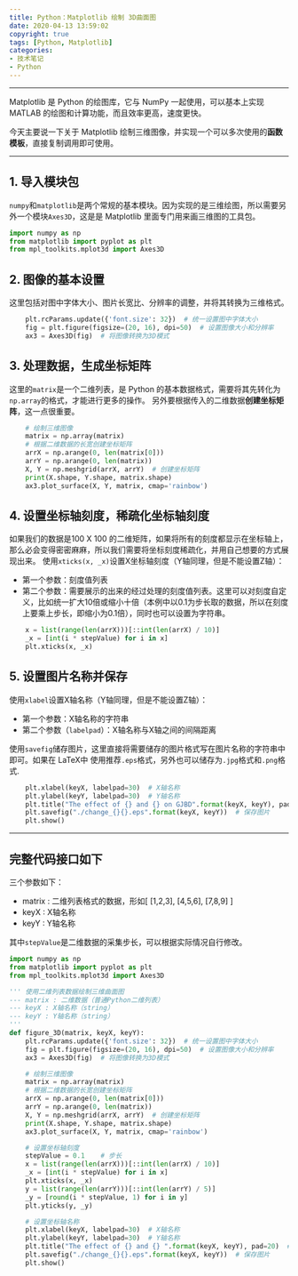 ```yaml
---
title: Python：Matplotlib 绘制 3D曲面图
date: 2020-04-13 13:59:02
copyright: true
tags: [Python, Matplotlib]
categories:
- 技术笔记
- Python
---
```


-----
Matplotlib 是 Python 的绘图库，它与 NumPy 一起使用，可以基本上实现 MATLAB 的绘图和计算功能，而且效率更高，速度更快。

今天主要说一下关于 Matplotlib 绘制三维图像，并实现一个可以多次使用的**函数模板**，直接复制调用即可使用。

----
## 1. 导入模块包
`numpy`和`matplotlib`是两个常规的基本模块。因为实现的是三维绘图，所以需要另外一个模块`Axes3D`，这是是 Matplotlib 里面专门用来画三维图的工具包。
```python
import numpy as np
from matplotlib import pyplot as plt
from mpl_toolkits.mplot3d import Axes3D
```

## 2. 图像的基本设置
这里包括对图中字体大小、图片长宽比、分辨率的调整，并将其转换为三维格式。
```python
	plt.rcParams.update({'font.size': 32})  # 统一设置图中字体大小
	fig = plt.figure(figsize=(20, 16), dpi=50)  # 设置图像大小和分辨率
	ax3 = Axes3D(fig)  # 将图像转换为3D模式
```

## 3. 处理数据，生成坐标矩阵
这里的`matrix`是一个二维列表，是 Python 的基本数据格式，需要将其先转化为`np.array`的格式，才能进行更多的操作。
另外要根据传入的二维数据**创建坐标矩阵**，这一点很重要。
```python
    # 绘制三维图像
    matrix = np.array(matrix)
    # 根据二维数据的长宽创建坐标矩阵
    arrX = np.arange(0, len(matrix[0]))
    arrY = np.arange(0, len(matrix))
    X, Y = np.meshgrid(arrX, arrY)  # 创建坐标矩阵
    print(X.shape, Y.shape, matrix.shape)
    ax3.plot_surface(X, Y, matrix, cmap='rainbow')
```

## 4. 设置坐标轴刻度，稀疏化坐标轴刻度
如果我们的数据是100 X 100 的二维矩阵，如果将所有的刻度都显示在坐标轴上，那么必会变得密密麻麻，所以我们需要将坐标刻度稀疏化，并用自己想要的方式展现出来。
使用`xticks(x, _x)`设置X坐标轴刻度（Y轴同理，但是不能设置Z轴）：
* 第一个参数：刻度值列表
* 第二个参数：需要展示的出来的经过处理的刻度值列表。这里可以对刻度自定义，比如统一扩大10倍或缩小十倍（本例中以0.1为步长取的数据，所以在刻度上要乘上步长，即缩小为0.1倍），同时也可以设置为字符串。
```python
    x = list(range(len(arrX)))[::int(len(arrX) / 10)]
    _x = [int(i * stepValue) for i in x]
    plt.xticks(x, _x)
```
## 5. 设置图片名称并保存
使用`xlabel`设置X轴名称（Y轴同理，但是不能设置Z轴）：
 * 第一个参数：X轴名称的字符串
 * 第二个参数（`labelpad`）：X轴名称与X轴之间的间隔距离

使用`savefig`储存图片，这里直接将需要储存的图片格式写在图片名称的字符串中即可。如果在 LaTeX中 使用推荐`.eps`格式，另外也可以储存为`.jpg`格式和`.png`格式.

```python
    plt.xlabel(keyX, labelpad=30)  # X轴名称
    plt.ylabel(keyY, labelpad=30)  # Y轴名称
    plt.title("The effect of {} and {} on GJBD".format(keyX, keyY), pad=20)  # 图形题目
    plt.savefig("./change_{}{}.eps".format(keyX, keyY))  # 保存图片
    plt.show()
```

-----
## 完整代码接口如下
三个参数如下：
* matrix : 二维列表格式的数据，形如[ [1,2,3], [4,5,6], [7,8,9] ]
* keyX : X轴名称
* keyY : Y轴名称

其中`stepValue`是二维数据的采集步长，可以根据实际情况自行修改。
```python
import numpy as np
from matplotlib import pyplot as plt
from mpl_toolkits.mplot3d import Axes3D

''' 使用二维列表数据绘制三维曲面图
--- matrix : 二维数据（普通Python二维列表）
--- keyX : X轴名称（string）
--- keyY : Y轴名称（string）
'''
def figure_3D(matrix, keyX, keyY):
    plt.rcParams.update({'font.size': 32})  # 统一设置图中字体大小
    fig = plt.figure(figsize=(20, 16), dpi=50)  # 设置图像大小和分辨率
    ax3 = Axes3D(fig)  # 将图像转换为3D模式

    # 绘制三维图像
    matrix = np.array(matrix)
    # 根据二维数据的长宽创建坐标矩阵
    arrX = np.arange(0, len(matrix[0]))
    arrY = np.arange(0, len(matrix))
    X, Y = np.meshgrid(arrX, arrY)  # 创建坐标矩阵
    print(X.shape, Y.shape, matrix.shape)
    ax3.plot_surface(X, Y, matrix, cmap='rainbow')

    # 设置坐标轴刻度
	stepValue = 0.1    # 步长
    x = list(range(len(arrX)))[::int(len(arrX) / 10)]
    _x = [int(i * stepValue) for i in x]
    plt.xticks(x, _x)
    y = list(range(len(arrY)))[::int(len(arrY) / 5)]
    _y = [round(i * stepValue, 1) for i in y]
    plt.yticks(y, _y)

    # 设置坐标轴名称
    plt.xlabel(keyX, labelpad=30)  # X轴名称
    plt.ylabel(keyY, labelpad=30)  # Y轴名称
    plt.title("The effect of {} and {} ".format(keyX, keyY), pad=20)  # 图形题目
    plt.savefig("./change_{}{}.eps".format(keyX, keyY))  # 保存图片
    plt.show()

```

<br/><br/><br/><br/>
